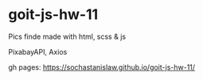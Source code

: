 # goit-js-hw-11

Pics finde made with html, scss & js

PixabayAPI, Axios

gh pages: https://sochastanislaw.github.io/goit-js-hw-11/
